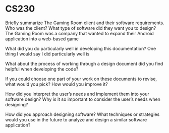 # CS230
Briefly summarize The Gaming Room client and their software requirements. Who was the client? What type of software did they want you to design?
The Gaming Room was a company that wanted to expand their Android application into a web-based game

What did you do particularly well in developing this documentation?
One thing I would say I did particularly well is 

What about the process of working through a design document did you find helpful when developing the code?


If you could choose one part of your work on these documents to revise, what would you pick? How would you improve it?


How did you interpret the user’s needs and implement them into your software design? Why is it so important to consider the user’s needs when designing?


How did you approach designing software? What techniques or strategies would you use in the future to analyze and design a similar software application?
